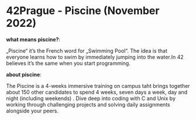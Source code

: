 # 42Prague - Piscine (November 2022)

**what means piscine?**:

„Piscine“ it’s the French word for „Swimming Pool“. The idea is that everyone learns how to swim by immediately jumping into the water.In 42 believes it’s the same when you start programming.

**about piscine**:

The Piscine is a 4-weeks immersive training on campus taht brings together about 150 other candidates to spend 4 weeks, seven days a week, day and night (including weekends) . 
Dive deep into coding with C and Unix by working through challenging projects and solving daily assignments alongside your peers.
